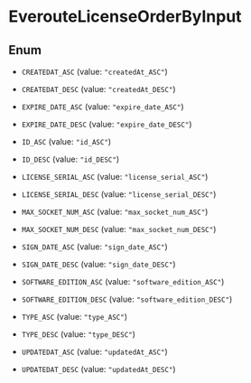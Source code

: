 

# EverouteLicenseOrderByInput

## Enum


* `CREATEDAT_ASC` (value: `"createdAt_ASC"`)

* `CREATEDAT_DESC` (value: `"createdAt_DESC"`)

* `EXPIRE_DATE_ASC` (value: `"expire_date_ASC"`)

* `EXPIRE_DATE_DESC` (value: `"expire_date_DESC"`)

* `ID_ASC` (value: `"id_ASC"`)

* `ID_DESC` (value: `"id_DESC"`)

* `LICENSE_SERIAL_ASC` (value: `"license_serial_ASC"`)

* `LICENSE_SERIAL_DESC` (value: `"license_serial_DESC"`)

* `MAX_SOCKET_NUM_ASC` (value: `"max_socket_num_ASC"`)

* `MAX_SOCKET_NUM_DESC` (value: `"max_socket_num_DESC"`)

* `SIGN_DATE_ASC` (value: `"sign_date_ASC"`)

* `SIGN_DATE_DESC` (value: `"sign_date_DESC"`)

* `SOFTWARE_EDITION_ASC` (value: `"software_edition_ASC"`)

* `SOFTWARE_EDITION_DESC` (value: `"software_edition_DESC"`)

* `TYPE_ASC` (value: `"type_ASC"`)

* `TYPE_DESC` (value: `"type_DESC"`)

* `UPDATEDAT_ASC` (value: `"updatedAt_ASC"`)

* `UPDATEDAT_DESC` (value: `"updatedAt_DESC"`)



